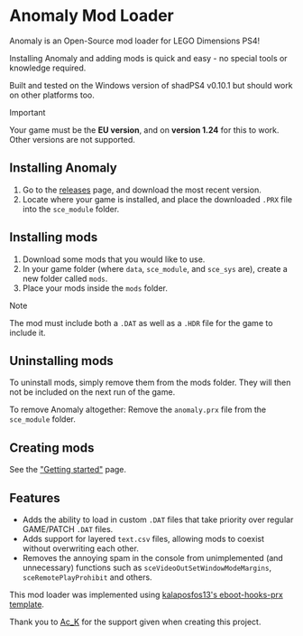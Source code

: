 # Anomaly Mod Loader

Anomaly is an Open-Source mod loader for LEGO Dimensions PS4!

Installing Anomaly and adding mods is quick and easy - no special tools or knowledge required.

Built and tested on the Windows version of shadPS4 v0.10.1 but should work on other platforms too.

> [!IMPORTANT]
> Your game must be the **EU version**, and on **version 1.24** for this to work. Other versions are not supported.

## Installing Anomaly

1. Go to the [releases](releases/) page, and download the most recent version.
2. Locate where your game is installed, and place the downloaded `.PRX` file into the `sce_module` folder.

## Installing mods

1. Download some mods that you would like to use. 
2. In your game folder (where `data`, `sce_module`, and `sce_sys` are), create a new folder called `mods`.
3. Place your mods inside the `mods` folder.

> [!NOTE]
> The mod must include both a `.DAT` as well as a `.HDR` file for the game to include it.

## Uninstalling mods

To uninstall mods, simply remove them from the mods folder. They will then not be included on the next run of the game.

To remove Anomaly altogether: Remove the `anomaly.prx` file from the `sce_module` folder.

## Creating mods

See the ["Getting started"](docs/gettingstarted.md) page.

## Features

- Adds the ability to load in custom `.DAT` files that take priority over regular GAME/PATCH `.DAT` files.
- Adds support for layered `text.csv` files, allowing mods to coexist without overwriting each other.
- Removes the annoying spam in the console from unimplemented (and unnecessary) functions such as `sceVideoOutSetWindowModeMargins`, `sceRemotePlayProhibit` and others.

This mod loader was implemented using [kalaposfos13's eboot-hooks-prx template](https://github.com/kalaposfos13/eboot-hooks-prx).

Thank you to [Ac_K](https://github.com/ack77) for the support given when creating this project.